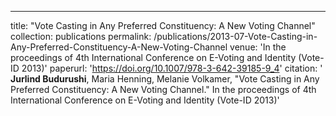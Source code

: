 ---
title: "Vote Casting in Any Preferred Constituency: A New Voting Channel"
collection: publications
permalink: /publications/2013-07-Vote-Casting-in-Any-Preferred-Constituency-A-New-Voting-Channel
venue: 'In the proceedings of 4th International Conference on E-Voting and Identity (Vote-ID 2013)'
paperurl: 'https://doi.org/10.1007/978-3-642-39185-9_4'
citation: ' <b>Jurlind Budurushi</b>,  Maria Henning,  Melanie Volkamer, &quot;Vote Casting in Any Preferred Constituency: A New Voting Channel.&quot; In the proceedings of 4th International Conference on E-Voting and Identity (Vote-ID 2013)'